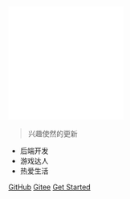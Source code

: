 ![logo](_media/github-mark-white.png)

<!-- # docsify <small>3.5</small> -->

> 兴趣使然的更新

- 后端开发
- 游戏达人
- 热爱生活

[GitHub](https://github.com/flankx/flankx.github.io)
[Gitee](https://gitee.com/)
[Get Started](/README.md)

<!-- 背景色 -->
<!-- ![color](#f0f0f0) -->